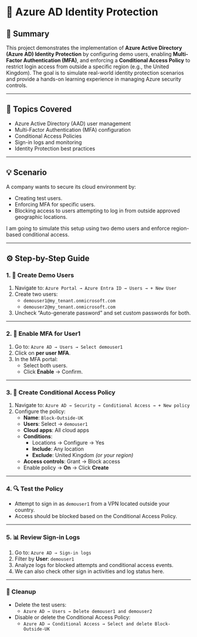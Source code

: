 # 🔐 Azure AD Identity Protection

## 📝 Summary

This project demonstrates the implementation of **Azure Active Directory (Azure AD) Identity Protection** by configuring demo users, enabling **Multi-Factor Authentication (MFA)**, and enforcing a **Conditional Access Policy** to restrict login access from outside a specific region (e.g., the United Kingdom). The goal is to simulate real-world identity protection scenarios and provide a hands-on learning experience in managing Azure security controls.

---

## 📘 Topics Covered

- Azure Active Directory (AAD) user management
- Multi-Factor Authentication (MFA) configuration
- Conditional Access Policies
- Sign-in logs and monitoring
- Identity Protection best practices

---

## 💡 Scenario

A company wants to secure its cloud environment by:
- Creating test users.
- Enforcing MFA for specific users.
- Blocking access to users attempting to log in from outside approved geographic locations.

I am going to simulate this setup using two demo users and enforce region-based conditional access.

---

## ⚙️ Step-by-Step Guide

### 1. 👥 Create Demo Users

1. Navigate to: `Azure Portal → Azure Entra ID → Users → + New User`
2. Create two users:
   - `demouser1@my_tenant.onmicrosoft.com`
   - `demouser2@my_tenant.onmicrosoft.com`
3. Uncheck “Auto-generate password” and set custom passwords for both.

---

### 2. 🔐 Enable MFA for User1

1. Go to: `Azure AD → Users → Select demouser1`
2. Click on **per user MFA**.
3. In the MFA portal:
   - Select both users.
   - Click **Enable** → Confirm.

---

### 3. 🛑 Create Conditional Access Policy

1. Navigate to: `Azure AD → Security → Conditional Access → + New policy`
2. Configure the policy:
   - **Name**: `Block-Outside-UK`
   - **Users**: Select → `demouser1`
   - **Cloud apps**: All cloud apps
   - **Conditions**:
     - Locations → Configure → Yes
     - **Include**: Any location
     - **Exclude**: United Kingdom *(or your region)*
   - **Access controls**: Grant → Block access
   - Enable policy → **On** → Click **Create**

---

### 4. 🔍 Test the Policy

- Attempt to sign in as `demouser1` from a VPN located outside your country.
- Access should be blocked based on the Conditional Access Policy.

---

### 5. 📊 Review Sign-in Logs

1. Go to: `Azure AD → Sign-in logs`
2. Filter by **User**: `demouser1`
3. Analyze logs for blocked attempts and conditional access events.
4. We can also check other sign in activities and log status here.

---

### 🧹 Cleanup

- Delete the test users:
  - `Azure AD → Users → Delete demouser1 and demouser2`
- Disable or delete the Conditional Access Policy:
  - `Azure AD → Conditional Access → Select and delete Block-Outside-UK`

